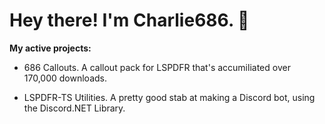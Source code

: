 # Hey there! I'm Charlie686. 💃

**My active projects:**
- 686 Callouts.
A callout pack for LSPDFR that's accumiliated over 170,000 downloads.

- LSPDFR-TS Utilities.
A pretty good stab at making a Discord bot, using the Discord.NET Library. 

